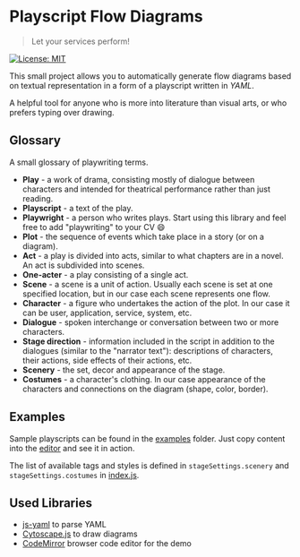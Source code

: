 # Playscript Flow Diagrams

> Let your services perform!

[![License: MIT](https://img.shields.io/badge/License-MIT-brightgreen)](/LICENSE)

This small project allows you to automatically generate flow diagrams based on textual representation in a form of a playscript written in _YAML_.

A helpful tool for anyone who is more into literature than visual arts, or who prefers typing over drawing.

## Glossary

A small glossary of playwriting terms.

- **Play** - a work of drama, consisting mostly of dialogue between characters and intended for theatrical performance rather than just reading.
- **Playscript** - a text of the play.
- **Playwright** - a person who writes plays. Start using this library and feel free to add "playwriting" to your CV 😄
- **Plot** - the sequence of events which take place in a story (or on a diagram).
- **Act** - a play is divided into acts, similar to what chapters are in a novel. An act is subdivided into scenes.
- **One-acter** - a play consisting of a single act.
- **Scene** - a scene is a unit of action. Usually each scene is set at one specified location, but in our case each scene represents one flow.
- **Character** - a figure who undertakes the action of the plot. In our case it can be user, application, service, system, etc.
- **Dialogue** - spoken interchange or conversation between two or more characters.
- **Stage direction** - information included in the script in addition to the dialogues (similar to the "narrator text"): descriptions of characters, their actions, side effects of their actions, etc.
- **Scenery** - the set, decor and appearance of the stage.
- **Costumes** - a character's clothing. In our case appearance of the characters and connections on the diagram (shape, color, border).

## Examples

Sample playscripts can be found in the [examples](./examples) folder. Just copy content into the [editor](https://refined-github-html-preview.kidonng.workers.dev/CatSkald/playscript-flow-diagrams/raw/master/index.html) and see it in action.

The list of available tags and styles is defined in `stageSettings.scenery` and `stageSettings.costumes` in [index.js](./index.js).

## Used Libraries

- [js-yaml](https://github.com/nodeca/js-yaml) to parse YAML
- [Cytoscape.js](https://js.cytoscape.org/) to draw diagrams
- [CodeMirror](https://codemirror.net/) browser code editor for the demo
